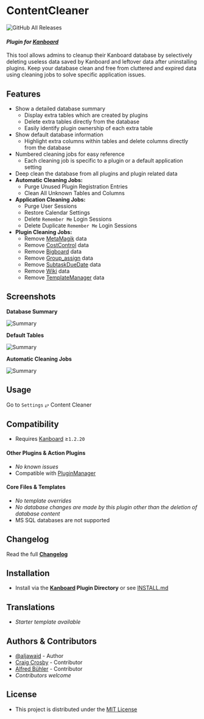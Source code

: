 # ContentCleaner
![GitHub All Releases](https://img.shields.io/github/downloads/aljawaid/ContentCleaner/total?style=for-the-badge "GitHub All Downloads")
#### _Plugin for [Kanboard](https://github.com/kanboard/kanboard "Kanboard - Kanban Project Management Software")_

This tool allows admins to cleanup their Kanboard database by selectively deleting useless data saved by Kanboard and leftover data after uninstalling plugins. Keep your database clean and free from cluttered and expired data using cleaning jobs to solve specific application issues.


Features
-------------
- Show a detailed database summary
  - Display extra tables which are created by plugins
  - Delete extra tables directly from the database
  - Easily identify plugin ownership of each extra table
- Show default database information
  - Highlight extra columns within tables and delete columns directly from the database
- Numbered cleaning jobs for easy reference
  - Each cleaning job is specific to a plugin or a default application setting
- Deep clean the database from all plugins and plugin related data
- **Automatic Cleaning Jobs:**
  - Purge Unused Plugin Registration Entries 
  - Clean All Unknown Tables and Columns 
- **Application Cleaning Jobs:**
  - Purge User Sessions
  - Restore Calendar Settings
  - Delete `Remember Me` Login Sessions
  - Delete Duplicate `Remember Me` Login Sessions
- **Plugin Cleaning Jobs:**
  - Remove [MetaMagik](https://github.com/creecros/MetaMagik "A Kanboard plugin") data
  - Remove [CostControl](https://github.com/aljawaid/CostControl "A Kanboard plugin") data
  - Remove [Bigboard](https://github.com/BlueTeck/kanboard_plugin_bigboard "A Kanboard plugin") data
  - Remove [Group_assign](https://github.com/creecros/Group_assign "A Kanboard plugin") data
  - Remove [SubtaskDueDate](https://github.com/eSkiSo/Subtaskdate "A Kanboard plugin") data
  - Remove [Wiki](https://github.com/funktechno/kanboard-plugin-wiki "A Kanboard plugin") data
  - Remove [TemplateManager](https://github.com/aljawaid/TemplateManager "A Kanboard plugin") data


Screenshots
----------

**Database Summary**  

![Summary](../master/Screenshots/screenshot-summary.png "Database Summary")

**Default Tables**  

![Summary](../master/Screenshots/screenshot-default-tables.png "Default Tables")

**Automatic Cleaning Jobs**  

![Summary](../master/Screenshots/screenshot-auto-cleaning-jobs.png "Automatic Cleaning Jobs")


Usage
-------------
Go to `Settings` &#10562; Content Cleaner


Compatibility
-------------
- Requires [Kanboard](https://github.com/kanboard/kanboard "Kanboard - Kanban Project Management Software") ≥`1.2.20`

#### Other Plugins & Action Plugins
- _No known issues_
- Compatible with [PluginManager](https://github.com/aljawaid/PluginManager)
#### Core Files & Templates
- _No template overrides_
- _No database changes are made by this plugin other than the deletion of database content_
- MS SQL databases are not supported


Changelog
---------
Read the full [**Changelog**](../master/changelog.md "See changes")
 

Installation
------------
- Install via the **[Kanboard](https://github.com/kanboard/kanboard "Kanboard - Kanban Project Management Software") Plugin Directory** or see [INSTALL.md](../master/INSTALL.md)


Translations
------------
- _Starter template available_

Authors & Contributors
----------------------
- [@aljawaid](https://github.com/aljawaid) - Author
- [Craig Crosby](https://github.com/creecros) - Contributor
- [Alfred Bühler](https://github.com/alfredbuehler) - Contributor
- _Contributors welcome_


License
-------
- This project is distributed under the [MIT License](../master/LICENSE "Read The MIT license")
